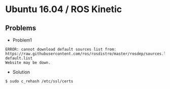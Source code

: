 # Ubuntu 16.04 / ROS Kinetic

## Problems
* Problem1 
```
ERROR: cannot download default sources list from:
https://raw.githubusercontent.com/ros/rosdistro/master/rosdep/sources.list.d/20-default.list
Website may be down.
```

* Solution
```
$ sudo c_rehash /etc/ssl/certs
```